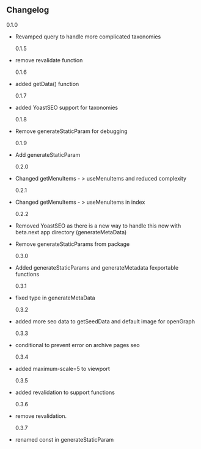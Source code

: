 ## Changelog

0.1.0

- Revamped query to handle more complicated taxonomies

  0.1.5

- remove revalidate function

  0.1.6

- added getData() function

  0.1.7

- added YoastSEO support for taxonomies

  0.1.8

- Remove generateStaticParam for debugging

  0.1.9

- Add generateStaticParam

  0.2.0

- Changed getMenuItems - > useMenuItems and reduced complexity

  0.2.1

- Changed getMenuItems - > useMenuItems in index

  0.2.2

- Removed YoastSEO as there is a new way to handle this now with beta.next app directory (generateMetaData)
- Remove generateStaticParams from package

  0.3.0

- Added generateStaticParams and generateMetadata fexportable functions

  0.3.1

- fixed type in generateMetaData

  0.3.2

- added more seo data to getSeedData and default image for openGraph

  0.3.3

- conditional to prevent error on archive pages seo

  0.3.4

- added maximum-scale=5 to viewport

  0.3.5

- added revalidation to support functions

  0.3.6

- remove revalidation.

  0.3.7

- renamed const in generateStaticParam
